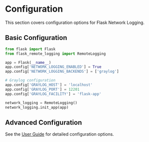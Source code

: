 # Configuration

This section covers configuration options for Flask Network Logging.

## Basic Configuration

```python
from flask import Flask
from flask_remote_logging import RemoteLogging

app = Flask(__name__)
app.config['NETWORK_LOGGING_ENABLED'] = True
app.config['NETWORK_LOGGING_BACKENDS'] = ['graylog']

# Graylog configuration
app.config['GRAYLOG_HOST'] = 'localhost'
app.config['GRAYLOG_PORT'] = 12201
app.config['GRAYLOG_FACILITY'] = 'flask-app'

network_logging = RemoteLogging()
network_logging.init_app(app)
```

## Advanced Configuration

See the [User Guide](user_guide/index.md) for detailed configuration options.
